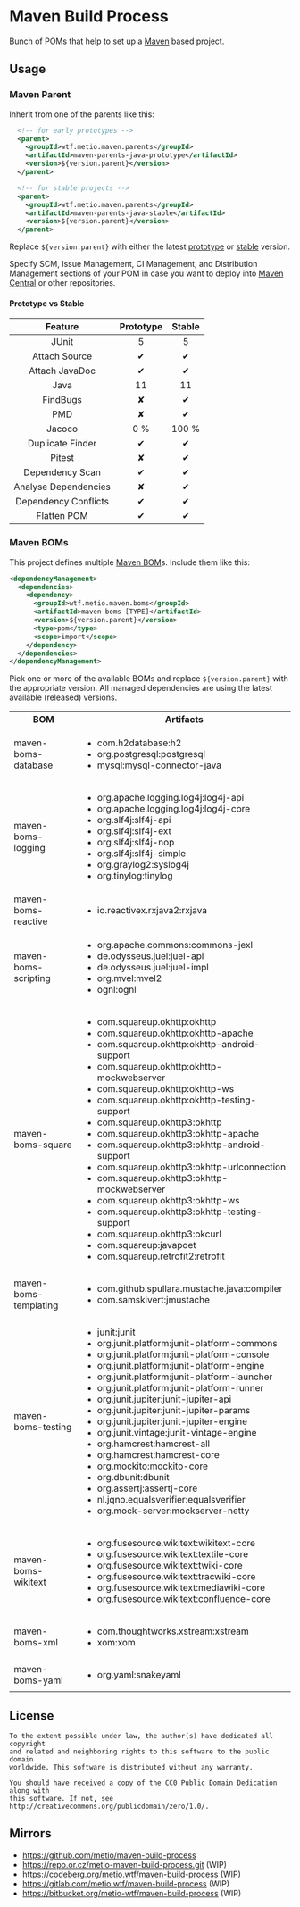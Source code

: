 # Maven Build Process

Bunch of POMs that help to set up a [Maven](http://maven.apache.org/) based project.

## Usage

### Maven Parent

Inherit from one of the parents like this:

```xml
  <!-- for early prototypes -->
  <parent>
    <groupId>wtf.metio.maven.parents</groupId>
    <artifactId>maven-parents-java-prototype</artifactId>
    <version>${version.parent}</version>
  </parent>
```

```xml
  <!-- for stable projects -->
  <parent>
    <groupId>wtf.metio.maven.parents</groupId>
    <artifactId>maven-parents-java-stable</artifactId>
    <version>${version.parent}</version>
  </parent>
```

Replace `${version.parent}` with either the latest [prototype](https://github.com/metio/maven-build-process/packages/239213) or [stable](https://github.com/metio/maven-build-process/packages/239190) version.

Specify SCM, Issue Management, CI Management, and Distribution Management sections of your POM in case you want to deploy into [Maven Central](http://search.maven.org/) or other repositories.

#### Prototype vs Stable

| Feature              | Prototype     | Stable  |
|:--------------------:|:-------------:|:-------:|
| JUnit                | 5             | 5       |
| Attach Source        | ✔             | ✔       |
| Attach JavaDoc       | ✔             | ✔       |
| Java                 | 11            | 11      |
| FindBugs             | ✘             | ✔       |
| PMD                  | ✘             | ✔       |
| Jacoco               | 0 %           | 100 %   |
| Duplicate Finder     | ✔             | ✔       |
| Pitest               | ✘             | ✔       |
| Dependency Scan      | ✔             | ✔       |
| Analyse Dependencies | ✘             | ✔       |
| Dependency Conflicts | ✔             | ✔       |
| Flatten POM          | ✔             | ✔       |

### Maven BOMs

This project defines multiple [Maven BOM](https://maven.apache.org/guides/introduction/introduction-to-dependency-mechanism.html#importing-dependencies)s. Include them like this:

```xml
<dependencyManagement>
  <dependencies>
    <dependency>
      <groupId>wtf.metio.maven.boms</groupId>
      <artifactId>maven-boms-[TYPE]</artifactId>
      <version>${version.parent}</version>
      <type>pom</type>
      <scope>import</scope>
    </dependency>
  </dependencies>
</dependencyManagement>
```

Pick one or more of the available BOMs and replace `${version.parent}` with the appropriate version. All managed dependencies are using the latest available (released) versions.

<table>
  <tbody>
    <tr>
      <th align="center">BOM</th>
      <th align="center">Artifacts</th>
    </tr>
    <tr>
      <td>maven-boms-database</td>
      <td>
        <ul>
          <li>com.h2database:h2</li>
          <li>org.postgresql:postgresql</li>
          <li>mysql:mysql-connector-java</li>
        </ul>
      </td>
    </tr>
    <tr>
      <td>maven-boms-logging</td>
      <td>
        <ul>
          <li>org.apache.logging.log4j:log4j-api</li>
          <li>org.apache.logging.log4j:log4j-core</li>
          <li>org.slf4j:slf4j-api</li>
          <li>org.slf4j:slf4j-ext</li>
          <li>org.slf4j:slf4j-nop</li>
          <li>org.slf4j:slf4j-simple</li>
          <li>org.graylog2:syslog4j</li>
          <li>org.tinylog:tinylog</li>
        </ul>
      </td>
    </tr>
    <tr>
      <td>maven-boms-reactive</td>
      <td>
        <ul>
          <li>io.reactivex.rxjava2:rxjava</li>
        </ul>
      </td>
    </tr>
    <tr>
      <td>maven-boms-scripting</td>
      <td>
        <ul>
          <li>org.apache.commons:commons-jexl</li>
          <li>de.odysseus.juel:juel-api</li>
          <li>de.odysseus.juel:juel-impl</li>
          <li>org.mvel:mvel2</li>
          <li>ognl:ognl</li>
        </ul>
      </td>
    </tr>
    <tr>
      <td>maven-boms-square</td>
      <td>
        <ul>
          <li>com.squareup.okhttp:okhttp</li>
          <li>com.squareup.okhttp:okhttp-apache</li>
          <li>com.squareup.okhttp:okhttp-android-support</li>
          <li>com.squareup.okhttp:okhttp-mockwebserver</li>
          <li>com.squareup.okhttp:okhttp-ws</li>
          <li>com.squareup.okhttp:okhttp-testing-support</li>
          <li>com.squareup.okhttp3:okhttp</li>
          <li>com.squareup.okhttp3:okhttp-apache</li>
          <li>com.squareup.okhttp3:okhttp-android-support</li>
          <li>com.squareup.okhttp3:okhttp-urlconnection</li>
          <li>com.squareup.okhttp3:okhttp-mockwebserver</li>
          <li>com.squareup.okhttp3:okhttp-ws</li>
          <li>com.squareup.okhttp3:okhttp-testing-support</li>
          <li>com.squareup.okhttp3:okcurl</li>
          <li>com.squareup:javapoet</li>
          <li>com.squareup.retrofit2:retrofit</li>
        </ul>
      </td>
    </tr>
    <tr>
      <td>maven-boms-templating</td>
      <td>
        <ul>
          <li>com.github.spullara.mustache.java:compiler</li>
          <li>com.samskivert:jmustache</li>
        </ul>
      </td>
    </tr>
    <tr>
      <td>maven-boms-testing</td>
      <td>
        <ul>
          <li>junit:junit</li>
          <li>org.junit.platform:junit-platform-commons</li>
          <li>org.junit.platform:junit-platform-console</li>
          <li>org.junit.platform:junit-platform-engine</li>
          <li>org.junit.platform:junit-platform-launcher</li>
          <li>org.junit.platform:junit-platform-runner</li>
          <li>org.junit.jupiter:junit-jupiter-api</li>
          <li>org.junit.jupiter:junit-jupiter-params</li>
          <li>org.junit.jupiter:junit-jupiter-engine</li>
          <li>org.junit.vintage:junit-vintage-engine</li>
          <li>org.hamcrest:hamcrest-all</li>
          <li>org.hamcrest:hamcrest-core</li>
          <li>org.mockito:mockito-core</li>
          <li>org.dbunit:dbunit</li>
          <li>org.assertj:assertj-core</li>
          <li>nl.jqno.equalsverifier:equalsverifier</li>
          <li>org.mock-server:mockserver-netty</li>
        </ul>
      </td>
    </tr>
    <tr>
      <td>maven-boms-wikitext</td>
      <td>
        <ul>
          <li>org.fusesource.wikitext:wikitext-core</li>
          <li>org.fusesource.wikitext:textile-core</li>
          <li>org.fusesource.wikitext:twiki-core</li>
          <li>org.fusesource.wikitext:tracwiki-core</li>
          <li>org.fusesource.wikitext:mediawiki-core</li>
          <li>org.fusesource.wikitext:confluence-core</li>
        </ul>
      </td>
    </tr>
    <tr>
      <td>maven-boms-xml</td>
      <td>
        <ul>
          <li>com.thoughtworks.xstream:xstream</li>
          <li>xom:xom</li>
        </ul>
      </td>
    </tr>
    <tr>
      <td>maven-boms-yaml</td>
      <td>
        <ul>
          <li>org.yaml:snakeyaml</li>
        </ul>
      </td>
    </tr>
  </tbody>
</table>

## License

```
To the extent possible under law, the author(s) have dedicated all copyright
and related and neighboring rights to this software to the public domain
worldwide. This software is distributed without any warranty.

You should have received a copy of the CC0 Public Domain Dedication along with
this software. If not, see http://creativecommons.org/publicdomain/zero/1.0/.
```

## Mirrors

- https://github.com/metio/maven-build-process
- https://repo.or.cz/metio-maven-build-process.git (WIP)
- https://codeberg.org/metio.wtf/maven-build-process (WIP)
- https://gitlab.com/metio.wtf/maven-build-process (WIP)
- https://bitbucket.org/metio-wtf/maven-build-process (WIP)

